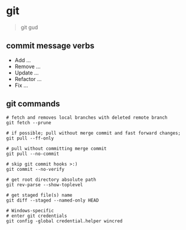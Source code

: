 # git
> git gud

## commit message verbs
* Add ...
* Remove ...
* Update ...
* Refactor ...
* Fix ...

## git commands
```
# fetch and removes local branches with deleted remote branch
git fetch --prune

# if possible; pull without merge commit and fast forward changes;
git pull --ff-only

# pull without committing merge commit
git pull --no-commit

# skip git commit hooks >:)
git commit --no-verify

# get root directory absolute path
git rev-parse --show-toplevel

# get staged file(s) name
git diff --staged --named-only HEAD

# Windows-specific
# enter git credentials
git config -global credential.helper wincred
```